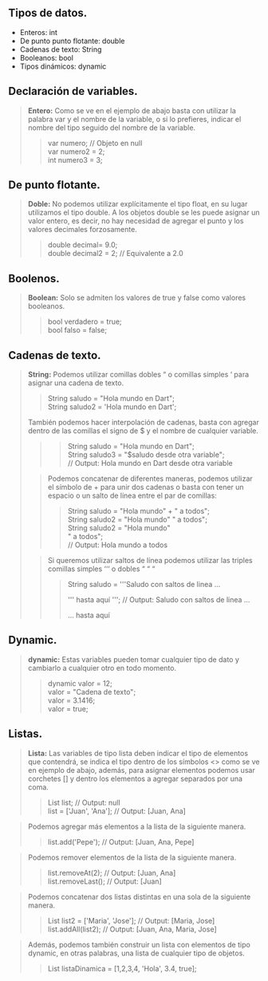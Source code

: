 ## Tipos de datos.

* Enteros: int
* De punto punto flotante: double
* Cadenas de texto: String
* Booleanos: bool
* Tipos dinámicos: dynamic

## Declaración de variables.
> **Entero:** Como se ve en el ejemplo de abajo basta con utilizar la palabra var y el nombre de la variable, o si lo prefieres, indicar el nombre del tipo seguido del nombre de la variable. <br>
> > var numero; // Objeto en null <br>
> > var numero2 = 2; <br>
> > int numero3 = 3; <br>

## De punto flotante.
> **Doble:** No podemos utilizar explícitamente el tipo float, en su lugar utilizamos el tipo double. A los objetos double se les puede asignar un valor entero, es decir, no hay necesidad de agregar el punto y los valores decimales forzosamente. <br>
> > double decimal= 9.0; <br>
> > double decimal2 = 2; // Equivalente a 2.0 <br>

## Boolenos.
> **Boolean:** Solo se admiten los valores de true y false como valores booleanos. <br>
> > bool verdadero = true; <br>
> > bool falso = false; <br>

## Cadenas de texto.
> **String:** Podemos utilizar comillas dobles “ o comillas simples ‘ para asignar una cadena de texto. <br>
> > String saludo = "Hola mundo en Dart"; <br>
> > String saludo2 = 'Hola mundo en Dart'; <br>
>
> También podemos hacer interpolación de cadenas, basta con agregar dentro de las comillas el signo de $ y el nombre de cualquier variable. <br>
> > > String saludo = "Hola mundo en Dart"; <br>
> > > String saludo3 = "$saludo desde otra variable"; <br>
> > > // Output: Hola mundo en Dart desde otra variable
> 
> > Podemos concatenar de diferentes maneras, podemos utilizar el símbolo de + para unir dos cadenas o basta con tener un espacio o un salto de línea entre el par de comillas: <br>
> > > String saludo = "Hola mundo" + " a todos"; <br>
> > > String saludo2 = "Hola mundo" " a todos"; <br>
> > > String saludo2 = "Hola mundo"  <br>
> >                  " a todos"; <br>
> > // Output: Hola mundo a todos <br>
>
> > Si queremos utilizar saltos de línea podemos utilizar las triples comillas simples ‘‘‘ o dobles “ “ “
> > > String saludo = '''Saludo con saltos de linea ...
> > >
> > > ''' hasta aquí ''';
> > > // Output: Saludo con saltos de linea ...
> > >
> > > ... hasta aquí

## Dynamic.
> **dynamic:** Estas variables pueden tomar cualquier tipo de dato y cambiarlo a cualquier otro en todo momento. <br>
> > dynamic valor = 12; <br>
> > valor = "Cadena de texto"; <br>
> > valor = 3.1416; <br>
> > valor = true; <br>

## Listas.
> **Lista:** Las variables de tipo lista deben indicar el tipo de elementos que contendrá, se indica el tipo dentro de los símbolos <> como se ve en ejemplo de abajo, además, para asignar elementos podemos usar corchetes [] y dentro los elementos a agregar separados por una coma. <br>
> > List<String> list; // Output: null <br>
> > list = ['Juan', 'Ana']; // Output: [Juan, Ana] <br> 

> Podemos agregar más elementos a la lista de la siguiente manera.
> > list.add('Pepe'); // Output: [Juan, Ana, Pepe]

> Podemos remover elementos de la lista de la siguiente manera.
> > list.removeAt(2); // Output: [Juan, Ana] <br>
> > list.removeLast(); // Output: [Juan] <br>

> Podemos concatenar dos listas distintas en una sola de la siguiente manera.
> > List<String> list2 = ['Maria', 'Jose']; // Output: [Maria, Jose] <br>
> > list.addAll(list2); // Output: [Juan, Ana, Maria, Jose] <br>

> Además, podemos también construir un lista con elementos de tipo dynamic, en otras palabras, una lista de cualquier tipo de objetos.
> > List<dynamic> listaDinamica = [1,2,3,4, 'Hola', 3.4, true];